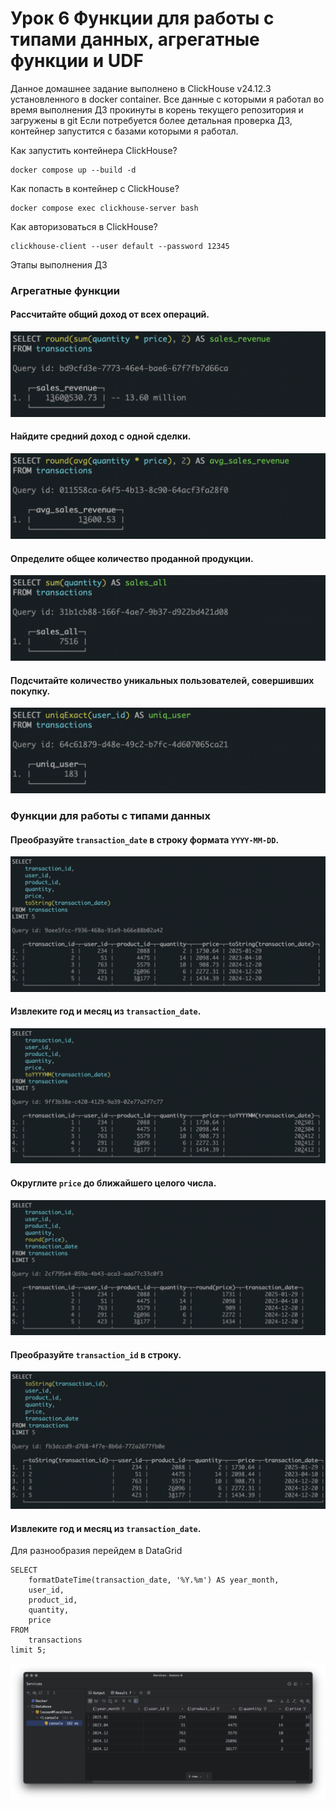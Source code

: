 # Урок 6 Функции для работы с типами данных, агрегатные функции и UDF

Данное домашнее задание выполнено в ClickHouse v24.12.3 установленного в docker container.
Все данные с которыми я работал во время выполнения ДЗ прокинуты в корень текущего репозитория и загружены в git
Если потребуется более детальная проверка ДЗ, контейнер запустится с базами которыми я работал. 

Как запустить контейнера ClickHouse?

``` 
docker compose up --build -d
```

Как попасть в контейнер с ClickHouse?

``` 
docker compose exec clickhouse-server bash
```
Как авторизоваться в ClickHouse?

```
clickhouse-client --user default --password 12345
```

Этапы выполнения ДЗ

### Агрегатные функции

#### Рассчитайте общий доход от всех операций.

![1.png](src%2Fimg%2F1.png)

#### Найдите средний доход с одной сделки.

![2.png](src%2Fimg%2F2.png)

#### Определите общее количество проданной продукции.

![3.png](src%2Fimg%2F3.png)

#### Подсчитайте количество уникальных пользователей, совершивших покупку.

![4.png](src%2Fimg%2F4.png)

### Функции для работы с типами данных

#### Преобразуйте `transaction_date` в строку формата `YYYY-MM-DD`.

![5.png](src%2Fimg%2F5.png)

#### Извлеките год и месяц из `transaction_date`.

![6.png](src%2Fimg%2F6.png)

#### Округлите `price` до ближайшего целого числа.

![7.png](src%2Fimg%2F7.png)

#### Преобразуйте `transaction_id` в строку.

![8.png](src%2Fimg%2F8.png)

#### Извлеките год и месяц из `transaction_date`.
Для разнообразия перейдем в DataGrid

```
SELECT
    formatDateTime(transaction_date, '%Y.%m') AS year_month,
    user_id,
    product_id,
    quantity,
    price
FROM
    transactions
limit 5;
```
![9.png](src/img/9.png)

